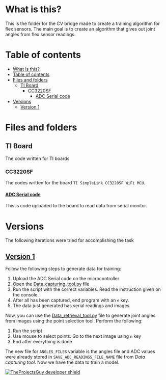 # What is this?
This is the folder for the CV bridge made to create a training algorithm for flex sensors. The main goal is to create an algorithm that gives out joint angles from flex sensor readings.

# Table of contents
- [What is this?](#what-is-this)
- [Table of contents](#table-of-contents)
- [Files and folders](#files-and-folders)
  - [TI Board](#ti-board)
    - [CC3220SF](#cc3220sf)
      - [ADC Serial code](#adc-serial-code)
- [Versions](#versions)
  - [Version 1](#version-1)

# Files and folders
## TI Board 
The code written for TI boards

### CC3220SF
The codes written for the board `TI SimpleLink CC3220SF WiFi MCU`.

#### [ADC Serial code](./TI_Board_codes/CC3220SF/ADC_Mux_v1_empty_CC3220SF_LAUNCHXL_tirtos_ccs)
This is code uploaded to the board to read data from serial monitor.

# Versions
The following iterations were tried for accomplishing the task

## [Version 1](./v1/)
Follow the following steps to generate data for training:
1. Upload the ADC Serial code on the microcontroller
2. Open the [Data_capturing_tool.py](./v1/Data_capturing_tool.py) file
3. Run the script with the correct variables. Read the instruction given on the console.
4. After all has been captured, end program with an `e` key.
5. The data just generated has serial readings and images

Now, you can use the [Data_retrieval_tool.py](./v1/Data_retrieval_tool.py) file to generate joint angles from images using the point selection tool. Perform the following:
1. Run the script
2. Use mouse to select points. Go to the next image using `n` key
3. End after everything is done

The new file for `ANGLES_FILES` variable is the angles file and ADC values were already stored in `SAVE_ADC_READINGS_FILE_NAME` file from *Data capturing tool*. Now we have the data to train a model.

[![TheProjectsGuy developer shield][TheProjectsGuy-dev-shield]][TheProjectsGuy-dev-profile]

[TheProjectsGuy-dev-shield]: https://img.shields.io/badge/Dev-TheProjectsGuy-0061ff.svg
[TheProjectsGuy-dev-profile]: https://github.com/TheProjectsGuy
